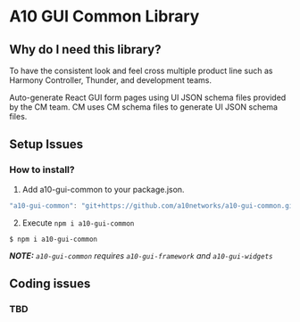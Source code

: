 # A10 GUI Common Library

## Why do I need this library?

To have the consistent look and feel cross multiple product line such as Harmony Controller, Thunder, and development teams. 

Auto-generate React GUI form pages using UI JSON schema files provided by the CM team. CM uses CM schema files to generate UI JSON schema files.

## Setup Issues

### How to install?

1. Add a10-gui-common to your package.json. 

```jsx
"a10-gui-common": "git+https://github.com/a10networks/a10-gui-common.git"
```

2. Execute `npm i a10-gui-common`

 `$ npm i a10-gui-common`

 _**NOTE:**_ _`a10-gui-common`_ _requires_ _`a10-gui-framework`_ _and_ _`a10-gui-widgets`_

## Coding issues

### TBD

